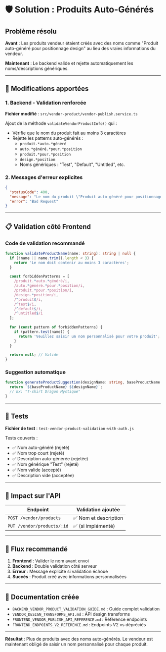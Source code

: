 # 🛡️ Solution : Produits Auto-Générés

## Problème résolu

**Avant** : Les produits vendeur étaient créés avec des noms comme "Produit auto-généré pour positionnage design" au lieu des vraies informations du vendeur.

**Maintenant** : Le backend valide et rejette automatiquement les noms/descriptions génériques.

---

## 🔧 Modifications apportées

### 1. Backend - Validation renforcée

**Fichier modifié** : `src/vendor-product/vendor-publish.service.ts`

Ajout de la méthode `validateVendorProductInfo()` qui :
- Vérifie que le nom du produit fait au moins 3 caractères
- Rejette les patterns auto-générés :
  - `produit.*auto.*généré`
  - `auto.*généré.*pour.*position`
  - `produit.*pour.*position`
  - `design.*position`
  - Noms génériques : "Test", "Default", "Untitled", etc.

### 2. Messages d'erreur explicites

```json
{
  "statusCode": 400,
  "message": "Le nom du produit \"Produit auto-généré pour positionnage design\" semble être auto-généré. Veuillez saisir un nom personnalisé pour votre produit.",
  "error": "Bad Request"
}
```

---

## 📋 Validation côté Frontend

### Code de validation recommandé

```typescript
function validateProductName(name: string): string | null {
  if (!name || name.trim().length < 3) {
    return 'Le nom doit contenir au moins 3 caractères';
  }
  
  const forbiddenPatterns = [
    /produit.*auto.*généré/i,
    /auto.*généré.*pour.*position/i,
    /produit.*pour.*position/i,
    /design.*position/i,
    /^produit$/i,
    /^test$/i,
    /^default$/i,
    /^untitled$/i
  ];
  
  for (const pattern of forbiddenPatterns) {
    if (pattern.test(name)) {
      return 'Veuillez saisir un nom personnalisé pour votre produit';
    }
  }
  
  return null; // Valide
}
```

### Suggestion automatique

```typescript
function generateProductSuggestion(designName: string, baseProductName: string): string {
  return `${baseProductName} ${designName}`;
  // Ex: "T-shirt Dragon Mystique"
}
```

---

## 🧪 Tests

**Fichier de test** : `test-vendor-product-validation-with-auth.js`

Tests couverts :
- ✅ Nom auto-généré (rejeté)
- ✅ Nom trop court (rejeté)
- ✅ Description auto-générée (rejetée)
- ✅ Nom générique "Test" (rejeté)
- ✅ Nom valide (accepté)
- ✅ Description vide (acceptée)

---

## 🎯 Impact sur l'API

| Endpoint | Validation ajoutée |
|----------|-------------------|
| `POST /vendor/products` | ✅ Nom et description |
| `PUT /vendor/products/:id` | ✅ (si implémenté) |

---

## 🔄 Flux recommandé

1. **Frontend** : Valider le nom avant envoi
2. **Backend** : Double validation côté serveur
3. **Erreur** : Message explicite si validation échoue
4. **Succès** : Produit créé avec informations personnalisées

---

## 📄 Documentation créée

- `BACKEND_VENDOR_PRODUCT_VALIDATION_GUIDE.md` : Guide complet validation
- `VENDOR_DESIGN_TRANSFORMS_API.md` : API design transforms
- `FRONTEND_VENDOR_PUBLISH_API_REFERENCE.md` : Référence endpoints
- `FRONTEND_ENDPOINTS_V2_REFERENCE.md` : Endpoints V2 vs dépréciés

---

**Résultat** : Plus de produits avec des noms auto-générés. Le vendeur est maintenant obligé de saisir un nom personnalisé pour chaque produit. 